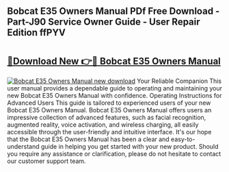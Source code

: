 ## Bobcat E35 Owners Manual PDf Free Download - Part-J90 Service Owner Guide - User Repair Edition ffPYV

# <h2><a href="http://bc35459.oget.top/?id=Bobcat+E35+Owners+Manual">🔗Download New 👉🔴 Bobcat E35 Owners Manual</a></h2>

[![Bobcat E35 Owners Manual new download](https://i.imgur.com/5g1atiW.png)](http://bc35459.oget.top/?id=Bobcat+E35+Owners+Manual)
Your Reliable Companion This user manual provides a dependable guide to operating and maintaining your new Bobcat E35 Owners Manual with confidence. Operating Instructions for Advanced Users This guide is tailored to experienced users of your new Bobcat E35 Owners Manual. Bobcat E35 Owners Manual offers users an impressive collection of advanced features, such as facial recognition, augmented reality, voice activation, and wireless charging, all easily accessible through the user-friendly and intuitive interface. It's our hope that the Bobcat E35 Owners Manual has been a clear and easy-to-understand guide in helping you get started with your new product. Should you require any assistance or clarification, please do not hesitate to contact our customer support team.
